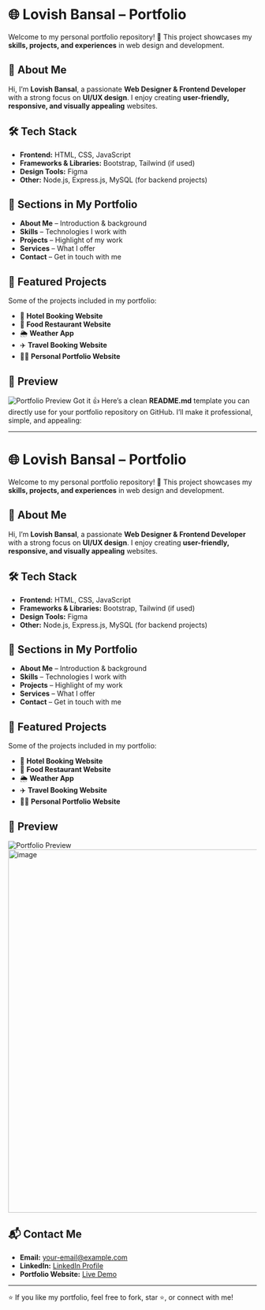 # 🌐 Lovish Bansal – Portfolio

Welcome to my personal portfolio repository! 🚀
This project showcases my **skills, projects, and experiences** in web design and development.

## 📌 About Me

Hi, I’m **Lovish Bansal**, a passionate **Web Designer & Frontend Developer** with a strong focus on **UI/UX design**. I enjoy creating **user-friendly, responsive, and visually appealing** websites.

## 🛠️ Tech Stack

* **Frontend:** HTML, CSS, JavaScript
* **Frameworks & Libraries:** Bootstrap, Tailwind (if used)
* **Design Tools:** Figma
* **Other:** Node.js, Express.js, MySQL (for backend projects)

## 📂 Sections in My Portfolio

* **About Me** – Introduction & background
* **Skills** – Technologies I work with
* **Projects** – Highlight of my work
* **Services** – What I offer
* **Contact** – Get in touch with me

## 🚀 Featured Projects

Some of the projects included in my portfolio:

* 🏨 **Hotel Booking Website**
* 🍔 **Food Restaurant Website**
* 🌦️ **Weather App**
* ✈️ **Travel Booking Website**
* 👨‍💻 **Personal Portfolio Website**

## 📸 Preview

![Portfolio Preview](screenshot.png)
Got it 👍
Here’s a clean **README.md** template you can directly use for your portfolio repository on GitHub. I’ll make it professional, simple, and appealing:

---

# 🌐 Lovish Bansal – Portfolio

Welcome to my personal portfolio repository! 🚀
This project showcases my **skills, projects, and experiences** in web design and development.

## 📌 About Me

Hi, I’m **Lovish Bansal**, a passionate **Web Designer & Frontend Developer** with a strong focus on **UI/UX design**. I enjoy creating **user-friendly, responsive, and visually appealing** websites.

## 🛠️ Tech Stack

* **Frontend:** HTML, CSS, JavaScript
* **Frameworks & Libraries:** Bootstrap, Tailwind (if used)
* **Design Tools:** Figma
* **Other:** Node.js, Express.js, MySQL (for backend projects)

## 📂 Sections in My Portfolio

* **About Me** – Introduction & background
* **Skills** – Technologies I work with
* **Projects** – Highlight of my work
* **Services** – What I offer
* **Contact** – Get in touch with me

## 🚀 Featured Projects

Some of the projects included in my portfolio:

* 🏨 **Hotel Booking Website**
* 🍔 **Food Restaurant Website**
* 🌦️ **Weather App**
* ✈️ **Travel Booking Website**
* 👨‍💻 **Personal Portfolio Website**

## 📸 Preview

![Portfolio Preview](screenshot.png)
<img width="1898" height="737" alt="image" src="https://github.com/user-attachments/assets/16548a8b-22d5-48e7-84f0-f66b26fede27" />


## 📬 Contact Me

* **Email:** [your-email@example.com](mailto:your-email@example.com)
* **LinkedIn:** [LinkedIn Profile](https://linkedin.com/in/your-profile)
* **Portfolio Website:** [Live Demo](https://your-portfolio-link.com)

---

⭐ If you like my portfolio, feel free to fork, star ⭐, or connect with me!
